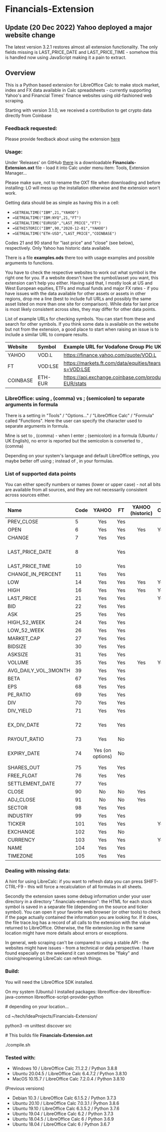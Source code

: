 # Financials-Extension

## Update (20 Dec 2022) Yahoo deployed a major website change 

The latest version 3.2.1 restores almost all extension functionality. The only fields missing is LAST_PRICE_DATE and LAST_PRICE_TIME - somehow this is handled now using JavaScript making it a pain to extract.  

## Overview

This is a Python based extension for LibreOffice Calc to make stock market, index and FX data available in Calc 
spreadsheets - currently supporting Yahoo's and Financial Times' finance websites using old-fashioned web scraping. 

Starting with version 3.1.0, we received a contribution to get crypto data directly from Coinbase

### Feedback requested:

Please provide feedback about using the extension [here](https://github.com/cmallwitz/Financials-Extension/issues/10)

### Usage:

Under 'Releases' on GitHub [there](https://github.com/cmallwitz/Financials-Extension/releases) is a downloadable **Financials-Extension.oxt** file - load it into Calc 
under menu item: Tools, Extension Manager...

Please make sure, not to rename the OXT file when downloading and before installing: LO will mess up the installation otherwise and the extension won't work.

Getting data should be as simple as having this in a cell: 
- `=GETREALTIME("IBM",21,"YAHOO")`
- `=GETREALTIME("IBM:NYQ",21,"FT")`
- `=GETREALTIME("EURUSD","LAST_PRICE","FT")`
- `=GETHISTORIC("IBM",90,"2020-12-01","YAHOO")`
- `=GETREALTIME("ETH-USD","LAST_PRICE","COINBASE")`

Codes 21 and 90 stand for "last price" and "close" (see below), respectively. 
Only Yahoo has historic data available.

There is a file **examples.ods** there too with usage examples and possible arguments to functions.

You have to check the respective websites to work out what symbol is the right one for you. If a website doesn't have 
the symbol/asset you want, this extension can't help you either. Having said that, I mostly look at US and West European 
equities, ETFs and mutual funds and major FX rates - if you have issues with the data available for other assets or 
assets in other regions, drop me a line (best to include full URLs and possibly the same asset listed on more than one 
site for comparison). While data for last price is most likely consistent across sites, they may differ for other data 
points.     

List of example URLs for checking symbols. You can start from these and search for other symbols. If you think some data
is available on the website but not from the extension, a good place to start when raising an issue is to include a similar 
URL to compare results.

| Website  | Symbol  | Example URL for Vodafone Group Plc UK                            |
|:---------|:--------|:-----------------------------------------------------------------|
| YAHOO    | VOD.L   | https://finance.yahoo.com/quote/VOD.L                            |
| FT       | VOD:LSE | https://markets.ft.com/data/equities/tearsheet/summary?s=VOD:LSE |
| COINBASE | ETH-EUR | https://api.exchange.coinbase.com/products/ETH-EUR/stats         |

### LibreOffice: using , (comma) vs ; (semicolon) to separate arguments in formula

There is a setting in "Tools" / "Options..." / "LibreOffice Calc" / "Formula" called "Functions". Here the user can specify the character used to separate arguments in formula.

Mine is set to , (comma) - when I enter ; (semicolon) in a formula (Ubuntu / UK English), no error is reported but the semicolon is converted to , (comma)

Depending on your system's language and default LibreOffice settings, you maybe better off using ; instead of , in your formulas.

### List of supported data points

You can either specify numbers or names (lower or upper case) - not all bits are available from all sources, and they are not necessarily consistent across sources either.

| Name                 | Code |      YAHOO       | FT  | YAHOO (historic) | COINBASE |   Notes    |
|:---------------------|:-----|:----------------:|:---:|:----------------:|----------|:----------:|
| PREV_CLOSE           | 5    |       Yes        | Yes |||
| OPEN                 | 6    |       Yes        | Yes |       Yes        | Yes      ||
| CHANGE               | 7    |       Yes        | Yes |||
| LAST_PRICE_DATE      | 8    |                  | Yes |                  |          | yyyy-mm-dd |
| LAST_PRICE_TIME      | 10   |                  | Yes |||
| CHANGE_IN_PERCENT    | 11   |       Yes        | Yes |||
| LOW                  | 14   |       Yes        | Yes |       Yes        | Yes      ||
| HIGH                 | 16   |       Yes        | Yes |       Yes        | Yes      ||
| LAST_PRICE           | 21   |       Yes        | Yes |                  | Yes      |
| BID                  | 22   |       Yes        | Yes |||
| ASK                  | 25   |       Yes        | Yes |||
| HIGH_52_WEEK         | 24   |       Yes        | Yes |||
| LOW_52_WEEK          | 26   |       Yes        | Yes |||
| MARKET_CAP           | 27   |       Yes        | Yes |||
| BIDSIZE              | 30   |       Yes        | Yes |||
| ASKSIZE              | 31   |       Yes        | Yes |||
| VOLUME               | 35   |       Yes        | Yes |       Yes        | Yes      ||
| AVG_DAILY_VOL_3MONTH | 39   |       Yes        | Yes |||
| BETA                 | 67   |       Yes        | Yes |||
| EPS                  | 68   |       Yes        | Yes |||
| PE_RATIO             | 69   |       Yes        | Yes |||
| DIV                  | 70   |       Yes        | Yes |||
| DIV_YIELD            | 71   |       Yes        | Yes |||
| EX_DIV_DATE          | 72   |       Yes        | Yes |                  |          | yyyy-mm-dd |
| PAYOUT_RATIO         | 73   |       Yes        | No  |||
| EXPIRY_DATE          | 74   | Yes (on options) | No  |                  |          | yyyy-mm-dd |
| SHARES_OUT           | 75   |       Yes        | Yes |                  |          ||
| FREE_FLOAT           | 76   |       Yes        | Yes |                  |          ||
| SETTLEMENT_DATE      | 77   |       Yes        |     |                  |          ||
| CLOSE                | 90   |        No        | No  |       Yes        |          ||
| ADJ_CLOSE            | 91   |        No        | No  |       Yes        |          ||
| SECTOR               | 98   |       Yes        | Yes |||
| INDUSTRY             | 99   |       Yes        | Yes |||
| TICKER               | 101  |       Yes        | Yes |                  | Yes      |
| EXCHANGE             | 102  |       Yes        | No  |||
| CURRENCY             | 103  |       Yes        | Yes |                  | Yes      |
| NAME                 | 104  |       Yes        | Yes |||
| TIMEZONE             | 105  |       Yes        | Yes |||

### Dealing with missing data:

A hint for using LibreCalc: if you want to refresh data you can press SHIFT-CTRL-F9 - this will force a 
recalculation of all formulas in all sheets. 

Secondly the extension saves some debug information under your user directory in a directory ".financials-extension": 
the HTML for each stock symbol is saved in a separate file (depending on the source and ticker symbol). You can open it 
your favorite web browser (or other tools) to check if the page actually contained the information you are looking for. 
If it does, the file trace.log has a record of all calls to the extension with the value returned to LibreOffice. 
Otherwise, the file extension.log in the same location might have more details about errors or exceptions.  

In general, web scraping can't be compared to using a stable API - the websites might have issues - from a technical or
data perspective. I have found especially on the weekend it can sometimes be "flaky" and closing/reopening LibreCalc can 
refresh things. 

### Build:

You will need the LibreOffice SDK installed. 

On my system (Ubuntu) I installed packages: libreoffice-dev libreoffice-java-common libreoffice-script-provider-python

\# depending on your location...

cd ~/tech/IdeaProjects/Financials-Extension/

python3 -m unittest discover src

\# This builds file **Financials-Extension.oxt**

./compile.sh

### Tested with:
- Windows 10 / LibreOffice Calc 7.1.2.2 / Python 3.8.8
- Ubuntu 20.04.5 / LibreOffice Calc 6.4.7.2 / Python 3.8.10
- MacOS 10.15.7 / LibreOffice Calc 7.2.0.4 / Python 3.8.10

(Previous versions)
- Debian 10.3  / LibreOffice Calc 6.1.5.2 / Python 3.7.3
- Ubuntu 20.10 / LibreOffice Calc 7.0.3.1 / Python 3.8.6
- Ubuntu 19.10 / LibreOffice Calc 6.3.5.2 / Python 3.7.6
- Ubuntu 19.04 / LibreOffice Calc 6.2 / Python 3.7.3
- Ubuntu 18.04.5 / LibreOffice Calc 6 / Python 3.6.9
- Ubuntu 18.04 / LibreOffice Calc 6 / Python 3.6.7
